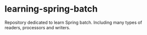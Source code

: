 # learning-spring-batch
Repository dedicated to learn Spring batch. Including many types of readers, processors and writers.
